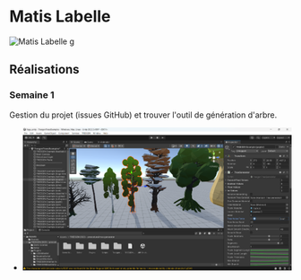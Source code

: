 # Matis Labelle

 ![Matis Labelle](medias/matis.png)
g
 ## Réalisations

 <!-- Une image par semaine de la réalisation dont tu es le plus fier avec une légende -->
### Semaine 1
Gestion du projet (issues GitHub) et trouver l'outil de génération d'arbre.
* ![S1 Outil génératif](medias/outil_generatif.png)
